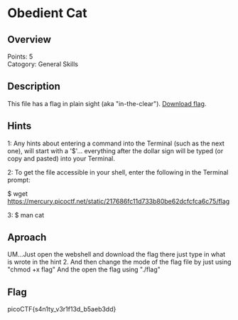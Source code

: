 # Obedient Cat


## Overview
Points: 5  
Catogory: General Skills

## Description
This file has a flag in plain sight (aka "in-the-clear"). [Download flag](flag).

## Hints
1: Any hints about entering a command into the Terminal (such as the next one), will start with a '$'... everything after the dollar sign will be typed (or copy and pasted) into your Terminal.

2: To get the file accessible in your shell, enter the following in the Terminal prompt: 

$ wget https://mercury.picoctf.net/static/217686fc11d733b80be62dcfcfca6c75/flag

3: $ man cat

## Aproach
UM...Just open the webshell and download the flag there just type in what is wrote in the hint 2. And then change the mode of the flag file by just using "chmod +x flag" And the open the flag using "./flag"

## Flag
picoCTF{s4n1ty_v3r1f13d_b5aeb3dd}
